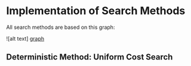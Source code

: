 # Implementation of Search Methods 

All search methods are based on this graph:

![alt text] [graph]

## Deterministic Method: Uniform Cost Search 



[graph]: https://www.google.com/url?sa=i&source=images&cd=&cad=rja&uact=8&ved=2ahUKEwjYxOvZ4MbgAhVJnuAKHYWDCqcQjRx6BAgBEAU&url=https%3A%2F%2Fwww.khanacademy.org%2Fmath%2Falgebra%2Falgebra-functions%2Frecognizing-functions-ddp%2Fe%2Frecog-func-2&psig=AOvVaw2XgHYU_bDsfeg_eNULkPaj&ust=1550629910721506 "Graph"